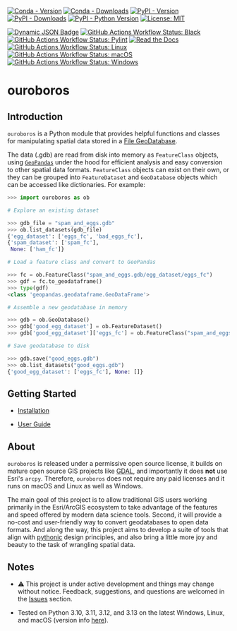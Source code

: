 [![Conda - Version](https://img.shields.io/conda/vn/conda-forge/ouroboros-gis.svg)](https://anaconda.org/conda-forge/ouroboros-gis)
[![Conda - Downloads](https://img.shields.io/conda/dn/conda-forge/ouroboros-gis.svg)](https://anaconda.org/conda-forge/ouroboros-gis)
[![PyPI - Version](https://img.shields.io/pypi/v/ouroboros-gis?logo=pypi)](https://pypi.org/project/ouroboros-gis/)
[![PyPI - Downloads](https://img.shields.io/pypi/dm/ouroboros-gis)](https://pypistats.org/packages/ouroboros-gis)
[![PyPI - Python Version](https://img.shields.io/pypi/pyversions/ouroboros-gis?logo=python)](https://pypi.org/project/ouroboros-gis/)
[![License: MIT](https://img.shields.io/badge/License-MIT-lightgrey.svg?logo=)](https://github.com/corbel-spatial/ouroboros/blob/main/LICENSE)

[![Dynamic JSON Badge](https://img.shields.io/badge/dynamic/json?url=https%3A%2F%2Fraw.githubusercontent.com%2Fcorbel-spatial%2Fouroboros%2Frefs%2Fheads%2Fmain%2Fdocs%2Fpytest_coverage.json&query=%24.totals.percent_covered_display&suffix=%25&label=coverage)](https://raw.githubusercontent.com/corbel-spatial/ouroboros/refs/heads/main/docs/pytest_coverage.json)
[![GitHub Actions Workflow Status: Black](https://img.shields.io/github/actions/workflow/status/corbel-spatial/ouroboros/black.yml?label=Black&logo=black)](https://github.com/corbel-spatial/ouroboros/actions/workflows/black.yml)
[![GitHub Actions Workflow Status: Pylint](https://img.shields.io/github/actions/workflow/status/corbel-spatial/ouroboros/pylint.yml?label=Pylint)](https://github.com/corbel-spatial/ouroboros/actions/workflows/pylint.yml)
[![Read the Docs](https://img.shields.io/readthedocs/ouroboros-gis?logo=readthedocs)](https://ouroboros-gis.readthedocs.io/)
[![GitHub Actions Workflow Status: Linux](https://img.shields.io/github/actions/workflow/status/corbel-spatial/ouroboros/pytest-linux.yml?label=Linux&logo=linux)](https://github.com/corbel-spatial/ouroboros/actions/workflows/pytest-linux.yml)
[![GitHub Actions Workflow Status: macOS](https://img.shields.io/github/actions/workflow/status/corbel-spatial/ouroboros/pytest-macos.yml?label=macOS&logo=apple)](https://github.com/corbel-spatial/ouroboros/actions/workflows/pytest-macos.yml)
[![GitHub Actions Workflow Status: Windows](https://img.shields.io/github/actions/workflow/status/corbel-spatial/ouroboros/pytest-windows.yml?label=Windows)](https://github.com/corbel-spatial/ouroboros/actions/workflows/pytest-windows.yml)

# ouroboros

## Introduction

`ouroboros` is a Python module that provides helpful functions and classes for manipulating spatial data stored in a [File GeoDatabase](https://en.wikipedia.org/wiki/Geodatabase_(Esri)). 

The data (.gdb) are read from disk into memory as `FeatureClass` objects, using [`GeoPandas`](https://geopandas.org/en/stable/getting_started/introduction.html) 
under the hood for efficient analysis and easy conversion to other spatial data formats.
`FeatureClass` objects can exist on their own, or they can be grouped into `FeatureDataset` and `GeoDatabase` objects 
which can be accessed like dictionaries. For example:

```python
>>> import ouroboros as ob

# Explore an existing dataset

>>> gdb_file = "spam_and_eggs.gdb"
>>> ob.list_datasets(gdb_file)
{'egg_dataset': ['eggs_fc', 'bad_eggs_fc'],
{'spam_dataset': ['spam_fc'],
 None: ['ham_fc']}

# Load a feature class and convert to GeoPandas

>>> fc = ob.FeatureClass("spam_and_eggs.gdb/egg_dataset/eggs_fc")
>>> gdf = fc.to_geodataframe()
>>> type(gdf)
<class 'geopandas.geodataframe.GeoDataFrame'>

# Assemble a new geodatabase in memory

>>> gdb = ob.GeoDatabase()
>>> gdb['good_egg_dataset'] = ob.FeatureDataset()
>>> gdb['good_egg_dataset']['eggs_fc'] = ob.FeatureClass("spam_and_eggs.gdb/eggs_fc")

# Save geodatabase to disk

>>> gdb.save("good_eggs.gdb")
>>> ob.list_datasets("good_eggs.gdb")
{'good_egg_dataset': ['eggs_fc'], None: []}
```

## Getting Started

- [Installation](https://ouroboros-gis.readthedocs.io/en/latest/installation.html)

- [User Guide](https://ouroboros-gis.readthedocs.io/en/latest/user_guide.html)

## About

`ouroboros` is released under a permissive open source license, it builds on mature open source GIS projects like 
[GDAL](https://gdal.org/), and importantly it does **not** use Esri's `arcpy`.
Therefore, `ouroboros` does not require any paid licenses and it runs on macOS and Linux as well as Windows.

The main goal of this project is to allow traditional GIS users working primarily in the Esri/ArcGIS ecosystem to take
advantage of the features and speed offered by modern data science tools. Second, it will provide a no-cost and
user-friendly way to convert geodatabases to open data formats. And along the way, this project aims to develop a 
suite of tools that align with [pythonic](https://peps.python.org/pep-0020/) design principles, and also bring a
little more joy and beauty to the task of wrangling spatial data.

## Notes

- ⚠️ This project is under active development and things may change without notice. Feedback, suggestions, and questions are welcomed in the [Issues](https://github.com/corbel-spatial/ouroboros/issues) section.

- Tested on Python 3.10, 3.11, 3.12, and 3.13 on the latest Windows, Linux, and macOS (version info [here](https://github.com/actions/runner-images)).

